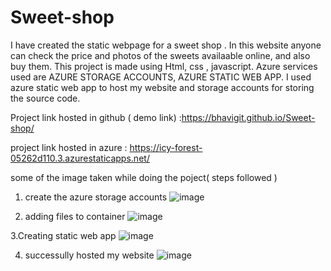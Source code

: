 # Sweet-shop

I have created the static webpage for a sweet shop . 
In this website anyone can check the price and photos of the sweets availaable online, and also buy them. 
This project is made using Html, css , javascript.
Azure services used are AZURE STORAGE ACCOUNTS, AZURE STATIC WEB APP.
I used azure static web app to host my website and storage accounts for storing the source code.


Project link hosted in github ( demo link) :https://bhavigit.github.io/Sweet-shop/

project link hosted in azure :  https://icy-forest-05262d110.3.azurestaticapps.net/

some of the image taken while doing the poject( steps followed )

1. create the azure storage accounts
 ![image](https://user-images.githubusercontent.com/112465763/197750465-a69a4f56-2bcf-4e2b-9fa7-64789bcd28c0.png)

2. adding files to container
![image](https://user-images.githubusercontent.com/112465763/197750558-c4527bc0-eef8-41d7-bbc3-16145e1fe31f.png)

3.Creating static web app 
![image](https://user-images.githubusercontent.com/112465763/197750646-a60b7cde-2d35-4778-ad9f-ceb42a7bb1b7.png)

4. successully hosted my website
![image](https://user-images.githubusercontent.com/112465763/197750724-1325ab3e-72f9-4809-b036-346f01c0d2e6.png)

